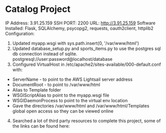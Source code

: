 # Catalog Project

IP Address: 3.91.25.159
SSH PORT: 2200
URL: http://3.91.25.159
Software Installed: Flask, SQLAlchemy, psycopg2, requests, oauth2client, httplib2
Configuration: 
 1. Updated myapp.wsgi with sys.path.insert(0, '/var/www/html')
 2. Updated database_setup.py and sports_items.py to use the postgres sql db connection instead of sqlite.
    postgresql://user:password@localhost/database
 3. Configured VirtualHost in /etc/apache2/sites-available/000-default.conf with:
  - ServerName - to point to the AWS Lightsail server address
  - DocumentRoot - to point to /var/www/html
  - Alias to Template folder
  - WSGIScriptAlias to point to the myapp.wsgi file
  - WSGIDaemonProcess to point to the virtual env location
  - Gave the directories /var/www/html and /var/www/html/Templates global open access so they can be viewed online
 4. Searched a lot of third party resources to complete this project, some of the links can be found here:
 
  
  
